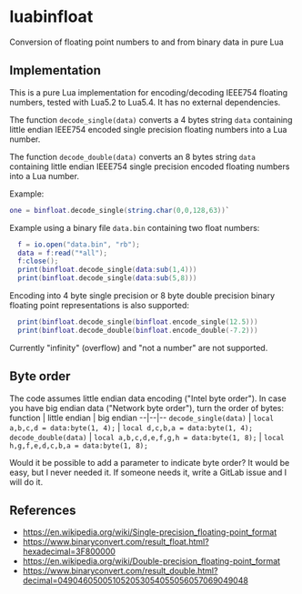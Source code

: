 # luabinfloat
Conversion of floating point numbers to and from binary data in pure Lua


Implementation
---

This is a pure Lua implementation for encoding/decoding IEEE754 floating numbers, tested with Lua5.2 to Lua5.4.
It has no external dependencies.

The function `decode_single(data)` converts a 4 bytes string `data` containing little endian IEEE754 encoded single precision floating numbers into a Lua number.

The function `decode_double(data)` converts an 8 bytes string `data` containing little endian IEEE754 single precision encoded floating numbers into a Lua number.

Example: 
```Lua
one = binfloat.decode_single(string.char(0,0,128,63))`
```
Example using a binary file `data.bin` containing two float numbers:
```Lua
  f = io.open("data.bin", "rb");
  data = f:read("*all");
  f:close();
  print(binfloat.decode_single(data:sub(1,4)))
  print(binfloat.decode_single(data:sub(5,8)))
```

Encoding into 4 byte single precision or 8 byte double precision binary floating point representations is also supported:
```Lua
  print(binfloat.decode_single(binfloat.encode_single(12.5)))
  print(binfloat.decode_double(binfloat.encode_double(-7.2)))
```

Currently "infinity" (overflow) and "not a number" are not supported.

Byte order
---

The code assumes little endian data encoding ("Intel byte order").
In case you have big endian data ("Network byte order"), turn the order of bytes:
function | little endian | big endian
--|--|--
`decode_single(data)` | `local a,b,c,d = data:byte(1, 4);` | `local d,c,b,a = data:byte(1, 4);`  
`decode_double(data)` | `local a,b,c,d,e,f,g,h = data:byte(1, 8);` | `local h,g,f,e,d,c,b,a = data:byte(1, 8);`  

Would it be possible to add a parameter to indicate byte order? 
It would be easy, but I never needed it. If someone needs it, write a GitLab issue and I will do it.


References
---

- https://en.wikipedia.org/wiki/Single-precision_floating-point_format
- https://www.binaryconvert.com/result_float.html?hexadecimal=3F800000
- https://en.wikipedia.org/wiki/Double-precision_floating-point_format
- https://www.binaryconvert.com/result_double.html?decimal=049046050051052053054055056057069049048
